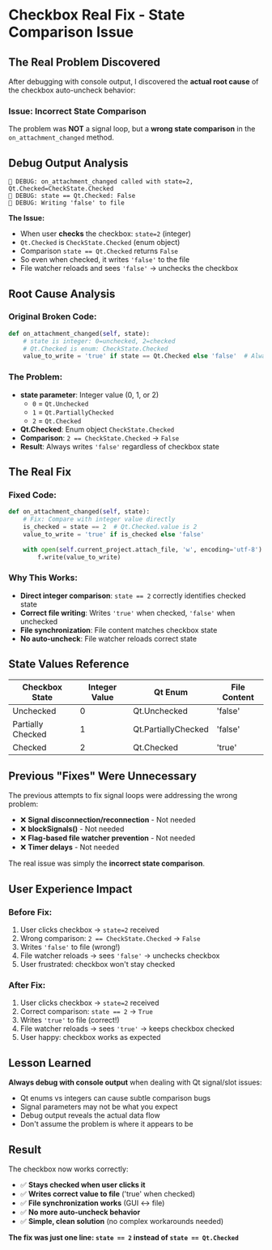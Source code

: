 # Checkbox Real Fix - State Comparison Issue

## The Real Problem Discovered

After debugging with console output, I discovered the **actual root cause** of the checkbox auto-uncheck behavior:

### Issue: Incorrect State Comparison
The problem was **NOT** a signal loop, but a **wrong state comparison** in the `on_attachment_changed` method.

## Debug Output Analysis

```
🔧 DEBUG: on_attachment_changed called with state=2, Qt.Checked=CheckState.Checked
🔧 DEBUG: state == Qt.Checked: False
🔧 DEBUG: Writing 'false' to file
```

**The Issue:**
- When user **checks** the checkbox: `state=2` (integer)
- `Qt.Checked` is `CheckState.Checked` (enum object)
- Comparison `state == Qt.Checked` returns `False`
- So even when checked, it writes `'false'` to the file
- File watcher reloads and sees `'false'` → unchecks the checkbox

## Root Cause Analysis

### Original Broken Code:
```python
def on_attachment_changed(self, state):
    # state is integer: 0=unchecked, 2=checked
    # Qt.Checked is enum: CheckState.Checked
    value_to_write = 'true' if state == Qt.Checked else 'false'  # Always False!
```

### The Problem:
- **state parameter**: Integer value (0, 1, or 2)
  - `0` = `Qt.Unchecked`
  - `1` = `Qt.PartiallyChecked` 
  - `2` = `Qt.Checked`
- **Qt.Checked**: Enum object `CheckState.Checked`
- **Comparison**: `2 == CheckState.Checked` → `False`
- **Result**: Always writes `'false'` regardless of checkbox state

## The Real Fix

### Fixed Code:
```python
def on_attachment_changed(self, state):
    # Fix: Compare with integer value directly
    is_checked = state == 2  # Qt.Checked.value is 2
    value_to_write = 'true' if is_checked else 'false'
    
    with open(self.current_project.attach_file, 'w', encoding='utf-8') as f:
        f.write(value_to_write)
```

### Why This Works:
- **Direct integer comparison**: `state == 2` correctly identifies checked state
- **Correct file writing**: Writes `'true'` when checked, `'false'` when unchecked
- **File synchronization**: File content matches checkbox state
- **No auto-uncheck**: File watcher reloads correct state

## State Values Reference

| Checkbox State | Integer Value | Qt Enum | File Content |
|---------------|---------------|---------|--------------|
| Unchecked     | 0             | Qt.Unchecked | 'false' |
| Partially Checked | 1         | Qt.PartiallyChecked | 'false' |
| Checked       | 2             | Qt.Checked | 'true' |

## Previous "Fixes" Were Unnecessary

The previous attempts to fix signal loops were addressing the wrong problem:
- ❌ **Signal disconnection/reconnection** - Not needed
- ❌ **blockSignals()** - Not needed  
- ❌ **Flag-based file watcher prevention** - Not needed
- ❌ **Timer delays** - Not needed

The real issue was simply the **incorrect state comparison**.

## User Experience Impact

### Before Fix:
1. User clicks checkbox → `state=2` received
2. Wrong comparison: `2 == CheckState.Checked` → `False`
3. Writes `'false'` to file (wrong!)
4. File watcher reloads → sees `'false'` → unchecks checkbox
5. User frustrated: checkbox won't stay checked

### After Fix:
1. User clicks checkbox → `state=2` received  
2. Correct comparison: `state == 2` → `True`
3. Writes `'true'` to file (correct!)
4. File watcher reloads → sees `'true'` → keeps checkbox checked
5. User happy: checkbox works as expected

## Lesson Learned

**Always debug with console output** when dealing with Qt signal/slot issues:
- Qt enums vs integers can cause subtle comparison bugs
- Signal parameters may not be what you expect
- Debug output reveals the actual data flow
- Don't assume the problem is where it appears to be

## Result

The checkbox now works correctly:
- ✅ **Stays checked when user clicks it**
- ✅ **Writes correct value to file** ('true' when checked)
- ✅ **File synchronization works** (GUI ↔ file)
- ✅ **No more auto-uncheck behavior**
- ✅ **Simple, clean solution** (no complex workarounds needed)

**The fix was just one line: `state == 2` instead of `state == Qt.Checked`**
